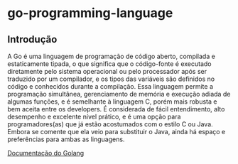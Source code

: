 ﻿# go-programming-language
## Introdução <br>
A Go é uma linguagem de programação de código aberto, compilada e estaticamente tipada, o que significa que o código-fonte é executado diretamente pelo sistema operacional ou pelo processador após ser traduzido por um compilador, e os tipos das variáveis são definidos no código e conhecidos durante a compilação. Essa linguagem permite a programação simultânea, gerenciamento de memória e execução adiada de algumas funções, e é semelhante à linguagem C, porém mais robusta e bem aceita entre os developers. É considerada de fácil entendimento, alto desempenho e excelente nível prático, e é uma opção para programadores(as) que já estão acostumados com o estilo C ou Java. Embora se comente que ela veio para substituir o Java, ainda há espaço e preferências para ambas as linguagens.<br>

 [Documentação do Golang](https://pkg.go.dev/fmt)
